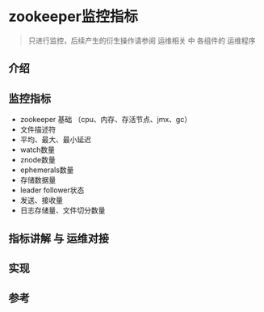 # zookeeper监控指标

> 只进行监控，后续产生的衍生操作请参阅 运维相关 中 各组件的 运维程序

## 介绍

## 监控指标

- zookeeper 基础 （cpu、内存、存活节点、jmx、gc）
- 文件描述符
- 平均、最大、最小延迟
- watch数量
- znode数量
- ephemerals数量
- 存储数据量
- leader follower状态
- 发送、接收量
- 日志存储量、文件切分数量

## 指标讲解 与 运维对接

## 实现

## 参考

